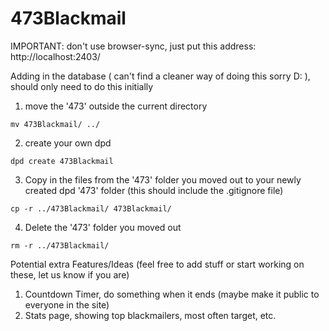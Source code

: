 # 473Blackmail

IMPORTANT: don't use browser-sync, just put this address: http://localhost:2403/

Adding in the database ( can't find a cleaner way of doing this sorry D: ), should only need to do this initially

1. move the '473' outside the current directory
```
mv 473Blackmail/ ../
```

2. create your own dpd
```
dpd create 473Blackmail
```

3. Copy in the files from the '473' folder you moved out to your newly created dpd '473' folder (this should include the .gitignore file)
```
cp -r ../473Blackmail/ 473Blackmail/
```

4. Delete the '473' folder you moved out
```
rm -r ../473Blackmail/
```


Potential extra Features/Ideas (feel free to add stuff or start working on these, let us know if you are)
1. Countdown Timer, do something when it ends (maybe make it public to everyone in the site)
2. Stats page, showing top blackmailers, most often target, etc.
